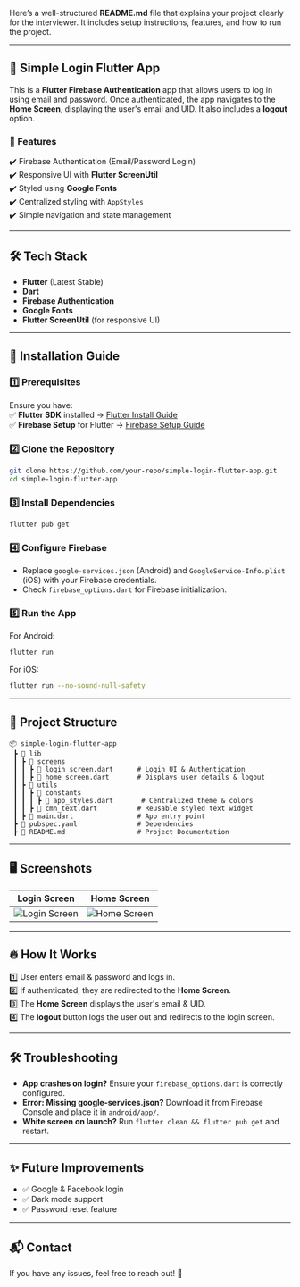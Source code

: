 Here’s a well-structured **README.md** file that explains your project clearly for the interviewer. It includes setup instructions, features, and how to run the project.  

---

## 📝 Simple Login Flutter App

This is a **Flutter Firebase Authentication** app that allows users to log in using email and password. Once authenticated, the app navigates to the **Home Screen**, displaying the user's email and UID. It also includes a **logout** option.

### 📌 Features  
✔️ Firebase Authentication (Email/Password Login)  
✔️ Responsive UI with **Flutter ScreenUtil**  
✔️ Styled using **Google Fonts**  
✔️ Centralized styling with `AppStyles`  
✔️ Simple navigation and state management  

---

## 🛠️ Tech Stack  
- **Flutter** (Latest Stable)  
- **Dart**  
- **Firebase Authentication**  
- **Google Fonts**  
- **Flutter ScreenUtil** (for responsive UI)  

---

## 🚀 Installation Guide  

### 1️⃣ Prerequisites  
Ensure you have:  
✅ **Flutter SDK** installed → [Flutter Install Guide](https://flutter.dev/docs/get-started/install)  
✅ **Firebase Setup** for Flutter → [Firebase Setup Guide](https://firebase.google.com/docs/flutter/setup)  

### 2️⃣ Clone the Repository  
```sh
git clone https://github.com/your-repo/simple-login-flutter-app.git
cd simple-login-flutter-app
```

### 3️⃣ Install Dependencies  
```sh
flutter pub get
```

### 4️⃣ Configure Firebase  
- Replace `google-services.json` (Android) and `GoogleService-Info.plist` (iOS) with your Firebase credentials.  
- Check `firebase_options.dart` for Firebase initialization.

### 5️⃣ Run the App  
For Android:  
```sh
flutter run
```
For iOS:  
```sh
flutter run --no-sound-null-safety
```

---

## 📂 Project Structure  
```
📦 simple-login-flutter-app
 ┣ 📂 lib
 ┃ ┣ 📂 screens
 ┃ ┃ ┣ 📜 login_screen.dart      # Login UI & Authentication
 ┃ ┃ ┣ 📜 home_screen.dart       # Displays user details & logout
 ┃ ┣ 📂 utils
 ┃ ┃ ┣ 📂 constants
 ┃ ┃ ┃ ┣ 📜 app_styles.dart       # Centralized theme & colors
 ┃ ┃ ┣ 📜 cmn_text.dart          # Reusable styled text widget
 ┃ ┣ 📜 main.dart                # App entry point
 ┣ 📜 pubspec.yaml               # Dependencies
 ┣ 📜 README.md                  # Project Documentation
```

---

## 🖥️ Screenshots  
| Login Screen | Home Screen |
|-------------|------------|
| ![Login Screen](https://via.placeholder.com/200) | ![Home Screen](https://via.placeholder.com/200) |

---

## 🔥 How It Works  
1️⃣ User enters email & password and logs in.  
2️⃣ If authenticated, they are redirected to the **Home Screen**.  
3️⃣ The **Home Screen** displays the user's email & UID.  
4️⃣ The **logout** button logs the user out and redirects to the login screen.

---

## 🛠️ Troubleshooting  
- **App crashes on login?** Ensure your `firebase_options.dart` is correctly configured.  
- **Error: Missing google-services.json?** Download it from Firebase Console and place it in `android/app/`.  
- **White screen on launch?** Run `flutter clean && flutter pub get` and restart.

---

## ✨ Future Improvements  
- ✅ Google & Facebook login  
- ✅ Dark mode support  
- ✅ Password reset feature  

---

## 📬 Contact  
If you have any issues, feel free to reach out! 🚀
